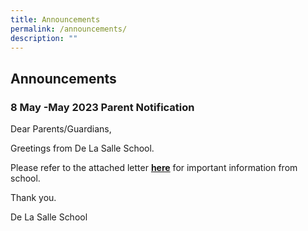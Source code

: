 ```yaml
---
title: Announcements
permalink: /announcements/
description: ""
---
```

## Announcements


### 8 May -May 2023 Parent Notification


Dear Parents/Guardians,
  
Greetings from De La Salle School. 

Please refer to the attached letter [**here**](/files/8%20may%202023%20.pdf) for important information from school. 

Thank you.
  

De La Salle School